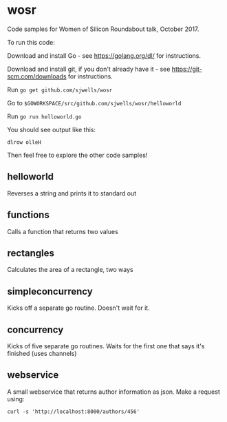 # wosr
Code samples for Women of Silicon Roundabout talk, October 2017.

To run this code:

Download and install Go - see https://golang.org/dl/ for instructions.

Download and install git, if you don't already have it - see https://git-scm.com/downloads for instructions.

Run `go get github.com/sjwells/wosr`

Go to `$GOWORKSPACE/src/github.com/sjwells/wosr/helloworld`

Run `go run helloworld.go`

You should see output like this:

    dlrow olleH

Then feel free to explore the other code samples!

## helloworld
Reverses a string and prints it to standard out

## functions
Calls a function that returns two values

## rectangles
Calculates the area of a rectangle, two ways

## simpleconcurrency
Kicks off a separate go routine. Doesn't wait for it.

## concurrency
Kicks of five separate go routines. Waits for the first one that says it's finished (uses channels)

## webservice
A small webservice that returns author information as json. Make a request using:

`curl -s 'http://localhost:8000/authors/456'`

